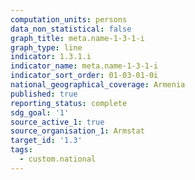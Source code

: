 ```yaml
---
computation_units: persons
data_non_statistical: false
graph_title: meta.name-1-3-1-i
graph_type: line
indicator: 1.3.1.i
indicator_name: meta.name-1-3-1-i
indicator_sort_order: 01-03-01-0i
national_geographical_coverage: Armenia
published: true
reporting_status: complete
sdg_goal: '1'
source_active_1: true
source_organisation_1: Armstat
target_id: '1.3'
tags:
  - custom.national
---
```

